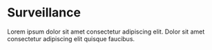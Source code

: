 # Surveillance

Lorem ipsum dolor sit amet consectetur adipiscing elit. Dolor sit amet consectetur adipiscing elit quisque faucibus.
